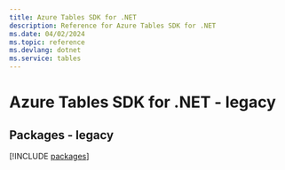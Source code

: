 ```yaml
---
title: Azure Tables SDK for .NET
description: Reference for Azure Tables SDK for .NET
ms.date: 04/02/2024
ms.topic: reference
ms.devlang: dotnet
ms.service: tables
---
```

# Azure Tables SDK for .NET - legacy
## Packages - legacy
[!INCLUDE [packages](tables-index.md)]